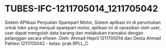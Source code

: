 TUBES-IFC-1211705014_1211705042
===============================

Sistem APlikasi Penjualan Sparepart Motor, Sistem aplikasi ini di peruntukan untuk toko yang menjual sparepart motor, aplikasi ini di oprasikan oleh user, user dapat mengolah data barang dan melakukan transaksi dengan pelanggan secara efisien .Oleh: Ahmad Hepril 1211705014 dan Desta Ahmad Pahlevi 1211705042 - kelas: prak.RPLL_C
